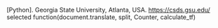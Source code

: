 [Python].
Georgia State University, Atlanta, USA.
https://csds.gsu.edu/
selected function(document.translate, split, Counter, calculate_tf)
